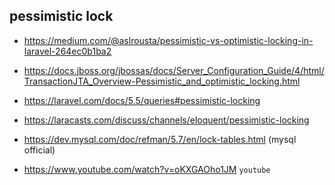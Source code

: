 
## pessimistic lock

* https://medium.com/@aslrousta/pessimistic-vs-optimistic-locking-in-laravel-264ec0b1ba2
* https://docs.jboss.org/jbossas/docs/Server_Configuration_Guide/4/html/TransactionJTA_Overview-Pessimistic_and_optimistic_locking.html
* https://laravel.com/docs/5.5/queries#pessimistic-locking
* https://laracasts.com/discuss/channels/eloquent/pessimistic-locking

* https://dev.mysql.com/doc/refman/5.7/en/lock-tables.html (mysql official)
* https://www.youtube.com/watch?v=oKXGAOho1JM `youtube`
